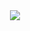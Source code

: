 <div align=center><img src="https://github.com/cancerts/study-blockchain-referrence/raw/master/books/Go语言圣经/01.jpg" /></div>

